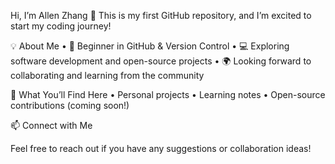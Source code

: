 Hi, I’m Allen Zhang 👋
This is my first GitHub repository, and I’m excited to start my coding journey!

💡 About Me
	•	🔰 Beginner in GitHub & Version Control
	•	💻 Exploring software development and open-source projects
	•	🌍 Looking forward to collaborating and learning from the community

📌 What You’ll Find Here
	•	Personal projects
	•	Learning notes
	•	Open-source contributions (coming soon!)

📫 Connect with Me

Feel free to reach out if you have any suggestions or collaboration ideas!
